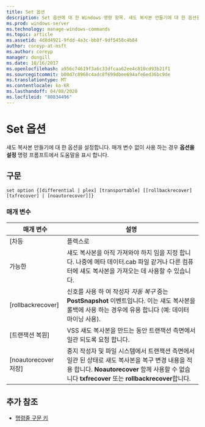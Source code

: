 ```yaml
---
title: Set 옵션
description: Set 옵션에 대 한 Windows 명령 항목. 섀도 복사본 만들기에 대 한 옵션을 설정 합니다.
ms.prod: windows-server
ms.technology: manage-windows-commands
ms.topic: article
ms.assetid: 4d8d4921-9fdd-4a3c-bb0f-9df5458c4b84
author: coreyp-at-msft
ms.author: coreyp
manager: dongill
ms.date: 10/16/2017
ms.openlocfilehash: a956c74619f3a6c33dfcaa62ee4c810cd93b21f1
ms.sourcegitcommit: b00d7c8968c4adc8f699dbee694afe6ed36bc9de
ms.translationtype: MT
ms.contentlocale: ko-KR
ms.lasthandoff: 04/08/2020
ms.locfileid: "80834496"
---
```

# <a name="set-option"></a>Set 옵션

섀도 복사본 만들기에 대 한 옵션을 설정합니다. 매개 변수 없이 사용 하는 경우 **옵션을 설정** 명령 프롬프트에서 도움말을 표시 합니다.

## <a name="syntax"></a>구문

```
set option {[differential | plex] [transportable] [[rollbackrecover] [txfrecover] | [noautorecover]]}
```

### <a name="parameters"></a>매개 변수

|     매개 변수     |                                                                                                  설명                                                                                                  |
|-------------------|---------------------------------------------------------------------------------------------------------------------------------------------------------------------------------------------------------------|
|   [차등   |                                                                                                     플렉스로                                                                                                     |
|  가능한  |                       섀도 복사본을 아직 가져와야 하지 임을 지정 합니다. 나중에 메타 데이터.cab 파일 같거나 다른 컴퓨터에 섀도 복사본을 가져오는 데 사용할 수 있습니다.                       |
| [rollbackrecover] |                     신호를 사용 하 여 작성자 *자동 복구* 중는 **PostSnapshot** 이벤트입니다. 이는 섀도 복사본을 롤백에 사용 하는 경우에 유용 합니다 (예: 데이터 마이닝 사용).                      |
|   [트랜잭션 복원]    |                                                               VSS 섀도 복사본을 만드는 동안 트랜잭션 측면에서 일관 되도록 요청 합니다.                                                                |
|  [noautorecover 저장]  | 중지 작성자 및 파일 시스템에서 트랜잭션 측면에서 일관 된 상태로 섀도 복사본을 복구 변경 내용을 적용 합니다. **Noautorecover** 함께 사용할 수 없습니다 **txfrecover** 또는 **rollbackrecover**합니다. |

## <a name="additional-references"></a>추가 참조

- [명령줄 구문 키](command-line-syntax-key.md)